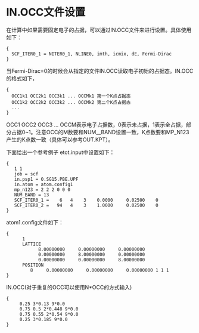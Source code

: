 # IN.OCC文件设置
在计算中如果需要固定电子的占据，可以通过IN.OCC文件来进行设置。具体使用如下：
``` 
{
  SCF_ITER0_1 = NITER0_1, NLINE0, imth, icmix, dE, Fermi-Dirac
}
```
当Fermi-Dirac=0的时候会从指定的文件IN.OCC读取电子初始的占据态。IN.OCC的格式如下，
``` 
{
  OCC1k1 OCC2k1 OCC3k1 ... OCCMk1 第一个K点占据态
  OCC1k2 OCC2k2 OCC3k2 ... OCCMk2 第二个K点占据态
  ...
}
```
OCC1 OCC2 OCC3 ... OCCM表示电子占据数，0表示未占据，1表示全占据，部分占据0~1。注意OCC的M数要和NUM__BAND设置一致，K点数要和MP_N123产生的K点数一致（具体可以参考OUT.KPT）。

下面给出一个参考例子
etot.input中设置如下：
```
{
   1 1
   job = scf
   in.psp1 = O.SG15.PBE.UPF
   in.atom = atom.config1
   mp_n123 = 2 2 2 0 0 0
   NUM_BAND = 13
   SCF_ITER0_1 =    6   4    3    0.0000     0.02500    0
   SCF_ITER0_2 =   94   4    3    1.0000     0.02500    0
}
```
atom1.config文件如下：
```
{
      1
      LATTICE
            8.00000000     0.00000000     0.00000000
            0.00000000     8.00000000     0.00000000
            0.00000000     0.00000000     8.00000000
      POSITION
         8     0.00000000     0.00000000     0.00000000 1 1 1
}
```
IN.OCC(对于重复的OCC可以使用N*OCC的方式输入)
```
{
     0.25 3*0.13 9*0.0
     0.75 0.5 2*0.448 9*0.0
     0.75 0.55 2*0.54 9*0.0
     0.25 3*0.185 9*0.0
}
```
